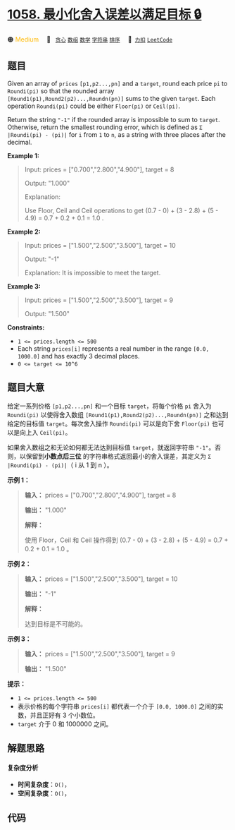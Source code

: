 # [1058. 最小化舍入误差以满足目标 🔒](https://2xiao.github.io/leetcode-js/problem/1058.html)

🟠 <font color=#ffb800>Medium</font>&emsp; 🔖&ensp; [`贪心`](/tag/greedy.md) [`数组`](/tag/array.md) [`数学`](/tag/math.md) [`字符串`](/tag/string.md) [`排序`](/tag/sorting.md)&emsp; 🔗&ensp;[`力扣`](https://leetcode.cn/problems/minimize-rounding-error-to-meet-target) [`LeetCode`](https://leetcode.com/problems/minimize-rounding-error-to-meet-target)

## 题目

Given an array of `prices` `[p1,p2...,pn]` and a `target`, round each price
`pi` to `Roundi(pi)` so that the rounded array
`[Round1(p1),Round2(p2)...,Roundn(pn)]` sums to the given `target`. Each
operation `Roundi(pi)` could be either `Floor(pi)` or `Ceil(pi)`.

Return the string `"-1"` if the rounded array is impossible to sum to
`target`. Otherwise, return the smallest rounding error, which is defined as
`Σ |Roundi(pi) - (pi)|` for `i` from `1` to `n`, as a string with three places
after the decimal.



**Example 1:**

> Input: prices = ["0.700","2.800","4.900"], target = 8
> 
> Output: "1.000"
> 
> Explanation:
> 
> Use Floor, Ceil and Ceil operations to get (0.7 - 0) + (3 - 2.8) + (5 - 4.9) = 0.7 + 0.2 + 0.1 = 1.0 .

**Example 2:**

> Input: prices = ["1.500","2.500","3.500"], target = 10
> 
> Output: "-1"
> 
> Explanation: It is impossible to meet the target.

**Example 3:**

> Input: prices = ["1.500","2.500","3.500"], target = 9
> 
> Output: "1.500"

**Constraints:**

  * `1 <= prices.length <= 500`
  * Each string `prices[i]` represents a real number in the range `[0.0, 1000.0]` and has exactly 3 decimal places.
  * `0 <= target <= 10^6`


## 题目大意

给定一系列价格 `[p1,p2...,pn]` 和一个目标 `target`，将每个价格 `pi` 舍入为 `Roundi(pi)` 以使得舍入数组
`[Round1(p1),Round2(p2)...,Roundn(pn)]` 之和达到给定的目标值 `target`。每次舍入操作
`Roundi(pi)` 可以是向下舍 `Floor(pi)` 也可以是向上入 `Ceil(pi)`。

如果舍入数组之和无论如何都无法达到目标值 `target`，就返回字符串 `"-1"`。否则，以保留到**小数点后三位**
的字符串格式返回最小的舍入误差，其定义为 `Σ |Roundi(pi) - (pi)|`（ i 从 1 到 n ）。



**示例 1：**

> 
> 
> 
> 
> 
> **输入：** prices = ["0.700","2.800","4.900"], target = 8
> 
> **输出：** "1.000"
> 
> **解释：**
> 
> 使用 Floor，Ceil 和 Ceil 操作得到 (0.7 - 0) + (3 - 2.8) + (5 - 4.9) = 0.7 + 0.2 + 0.1 = 1.0 。
> 
> 

**示例 2：**

> 
> 
> 
> 
> 
> **输入：** prices = ["1.500","2.500","3.500"], target = 10
> 
> **输出：** "-1"
> 
> **解释：**
> 
> 达到目标是不可能的。

**示例 3：**

> 
> 
> 
> 
> 
> **输入：** prices = ["1.500","2.500","3.500"], target = 9
> 
> **输出：** "1.500"
> 
> 



**提示：**

  * `1 <= prices.length <= 500`
  * 表示价格的每个字符串 `prices[i]` 都代表一个介于 `[0.0, 1000.0]` 之间的实数，并且正好有 3 个小数位。
  * `target` 介于 0 和 1000000 之间。


## 解题思路

#### 复杂度分析

- **时间复杂度**：`O()`，
- **空间复杂度**：`O()`，

## 代码

```javascript

```